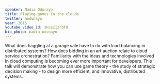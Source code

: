 ```yaml
---
speaker: Nadia Odunayo
title: Playing games in the clouds
twitter: nodunayo
year: 2015
youtube_video_id: aHJEzIzhbf8
bio_photo: nadia-odunayo
---
```


What does haggling at a garage sale have to do with load balancing in distributed systems? How does bidding in an art auction relate to cloud service orchestration? Familiarity with the ideas and technologies involved in cloud computing is becoming ever more important for developers. This talk will demonstrate how you can use game theory - the study of strategic decision making - to design more efficient, and innovative, distributed systems.
